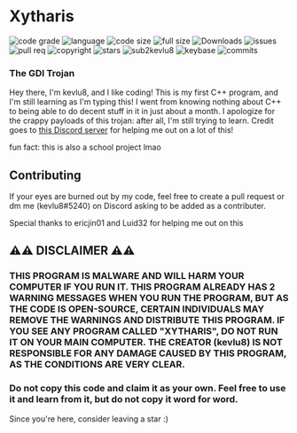 # Xytharis

![code grade](https://img.shields.io/codefactor/grade/github/kevlu8/Xytharis/main)
![language](https://img.shields.io/github/languages/top/kevlu8/Xytharis)
![code size](https://img.shields.io/github/languages/code-size/kevlu8/Xytharis)
![full size](https://img.shields.io/github/repo-size/kevlu8/Xytharis)
![Downloads](https://img.shields.io/github/downloads/kevlu8/Xytharis/total)
![issues](https://img.shields.io/github/issues/kevlu8/Xytharis)
![pull req](https://img.shields.io/github/issues-pr/kevlu8/Xytharis)
![copyright](https://img.shields.io/github/license/kevlu8/Xytharis)
![stars](https://img.shields.io/github/stars/kevlu8/Xytharis?style=social)
![sub2kevlu8](https://img.shields.io/youtube/channel/subscribers/UCFlq5_Vc25IBwus8euGTVNA?style=social)
![keybase](https://img.shields.io/keybase/pgp/kevlu8)
![commits](https://img.shields.io/github/commit-activity/m/kevlu8/Xytharis)

### The GDI Trojan

Hey there, I'm kevlu8, and I like coding! This is my first C++ program, and I'm still learning as I'm typing this!
I went from knowing nothing about C++ to being able to do decent stuff in it in just about a month.
I apologize for the crappy payloads of this trojan: after all, I'm still trying to learn.
Credit goes to [this Discord server](https://www.discord.gg/zw) for helping me out on a lot of this!

fun fact: this is also a school project lmao

## Contributing
If your eyes are burned out by my code, feel free to create a pull request or dm me (kevlu8#5240) on Discord asking to be added as a contributer.

Special thanks to ericjin01 and Luid32 for helping me out on this

## **⚠️⚠️ DISCLAIMER ⚠️⚠️**

### THIS PROGRAM IS MALWARE AND **WILL** HARM YOUR COMPUTER IF YOU RUN IT. THIS PROGRAM ALREADY HAS 2 WARNING MESSAGES WHEN YOU RUN THE PROGRAM, BUT AS THE CODE IS OPEN-SOURCE, CERTAIN INDIVIDUALS MAY REMOVE THE WARNINGS AND DISTRIBUTE THIS PROGRAM. IF YOU SEE ANY PROGRAM CALLED "XYTHARIS", DO NOT RUN IT ON YOUR MAIN COMPUTER. THE CREATOR (kevlu8) IS NOT RESPONSIBLE FOR ANY DAMAGE CAUSED BY THIS PROGRAM, AS THE CONDITIONS ARE VERY CLEAR.

### Do not copy this code and claim it as your own. Feel free to use it and learn from it, but do not copy it word for word.

Since you're here, consider leaving a star :)
